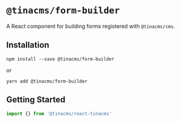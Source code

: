 # `@tinacms/form-builder`

A React component for building forms registered with `@tinacms/cms`.

## Installation

```
npm install --save @tinacms/form-builder
```

or

```
yarn add @tinacms/form-builder
```

## Getting Started

```javascript
import {} from '@tinacms/react-tinacms'
```
